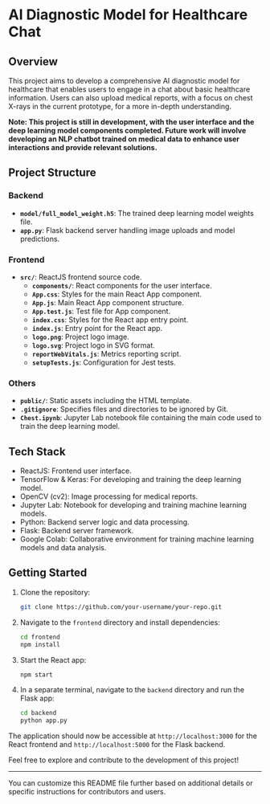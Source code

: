 # AI Diagnostic Model for Healthcare Chat

## Overview

This project aims to develop a comprehensive AI diagnostic model for healthcare that enables users to engage in a chat about basic healthcare information. Users can also upload medical reports, with a focus on chest X-rays in the current prototype, for a more in-depth understanding.

**Note: This project is still in development, with the user interface and the deep learning model components completed. Future work will involve developing an NLP chatbot trained on medical data to enhance user interactions and provide relevant solutions.**

## Project Structure

### Backend

- **`model/full_model_weight.h5`**: The trained deep learning model weights file.
- **`app.py`**: Flask backend server handling image uploads and model predictions.

### Frontend

- **`src/`**: ReactJS frontend source code.
  - **`components/`**: React components for the user interface.
  - **`App.css`**: Styles for the main React App component.
  - **`App.js`**: Main React App component structure.
  - **`App.test.js`**: Test file for App component.
  - **`index.css`**: Styles for the React app entry point.
  - **`index.js`**: Entry point for the React app.
  - **`logo.png`**: Project logo image.
  - **`logo.svg`**: Project logo in SVG format.
  - **`reportWebVitals.js`**: Metrics reporting script.
  - **`setupTests.js`**: Configuration for Jest tests.

### Others

- **`public/`**: Static assets including the HTML template.
- **`.gitignore`**: Specifies files and directories to be ignored by Git.
- **`Chest.ipynb`**: Jupyter Lab notebook file containing the main code used to train the deep learning model.

## Tech Stack

- ReactJS: Frontend user interface.
- TensorFlow & Keras: For developing and training the deep learning model.
- OpenCV (cv2): Image processing for medical reports.
- Jupyter Lab: Notebook for developing and training machine learning models.
- Python: Backend server logic and data processing.
- Flask: Backend server framework.
- Google Colab: Collaborative environment for training machine learning models and data analysis.

## Getting Started

1. Clone the repository:

   ```bash
   git clone https://github.com/your-username/your-repo.git
   ```

2. Navigate to the `frontend` directory and install dependencies:

   ```bash
   cd frontend
   npm install
   ```

3. Start the React app:

   ```bash
   npm start
   ```

4. In a separate terminal, navigate to the `backend` directory and run the Flask app:

   ```bash
   cd backend
   python app.py
   ```

The application should now be accessible at `http://localhost:3000` for the React frontend and `http://localhost:5000` for the Flask backend.

Feel free to explore and contribute to the development of this project!

---

You can customize this README file further based on additional details or specific instructions for contributors and users.
